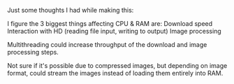 Just some thoughts I had while making this:

I figure the 3 biggest things affecting CPU & RAM are:
Download speed
Interaction with HD (reading file input, writing to output)
Image processing

Multithreading could increase throughput of the download and image processing steps.

Not sure if it's possible due to compressed images, but depending on image format, could stream the images instead of
loading them entirely into RAM.

